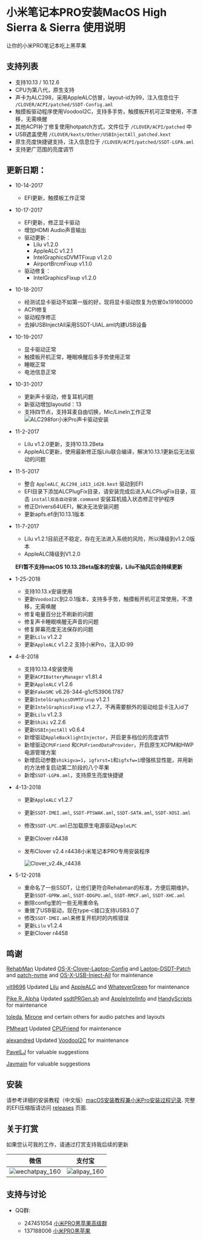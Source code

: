 # 小米笔记本PRO安装MacOS High Sierra & Sierra 使用说明

让你的小米PRO笔记本吃上黑苹果



## 支持列表

* 支持10.13 / 10.12.6
* CPU为第八代，原生支持
* 声卡为ALC298，采用AppleALC仿冒，layout-id为99，注入信息位于 `/CLOVER/ACPI/patched/SSDT-Config.aml`
* 触摸板驱动程序使用VoodooI2C，支持多手势，触摸板开机可正常使用，不漂移，无需唤醒
* 其他ACPI补丁修复使用hotpatch方式，文件位于 `/CLOVER/ACPI/patched` 中
* USB遮盖使用 `/CLOVER/kexts/Other/USBInjectAll_patched.kext`
* 原生亮度快捷键支持，注入信息位于 `/CLOVER/ACPI/patched/SSDT-LGPA.aml`
* 支持更广范围的亮度调节



## 更新日期：

* 10-14-2017
    * EFI更新，触摸板工作正常

* 10-17-2017
    * EFI更新，修正显卡驱动
    * 增加HDMI Audio声音输出
    * 驱动更新：
        * Lilu v1.2.0 
        * AppleALC v1.2.1
        * IntelGraphicsDVMTFixup v1.2.0
        * AirportBrcmFixup v1.1.0
    * 驱动修复：
        * IntelGraphicsFixup v1.2.0 

* 10-18-2017
    * 经测试显卡驱动不如第一版的好，现将显卡驱动恢复为仿冒0x19160000
    * ACPI修复
    * 驱动程序修正
    * 去掉USBInjectAll采用SSDT-UIAL.aml内建USB设备

* 10-19-2017
    * 显卡驱动正常
    * 触摸板开机正常，睡眠唤醒后多手势使用正常
    * 睡眠正常
    * 电池信息正常

* 10-31-2017
    * 更新声卡驱动，修复耳机问题
    * 新驱动增加layoutid：13
    * 支持四节点，支持耳麦自由切换，Mic/LineIn工作正常
      ![ALC298for小米Pro声卡驱动安装](http://ous2s14vo.bkt.clouddn.com/ALC298for小米Pro声卡驱动安装.png)

* 11-2-2017
    * Lilu v1.2.0更新，支持10.13.2Beta
    * AppleALC更新，使用最新修正版Lilu联合编译，解决10.13.1更新后无法驱动的问题

* 11-5-2017
    * 整合 `AppleALC_ALC298_id13_id28.kext` 驱动到EFI
    * EFI目录下添加ALCPlugFix目录，请安装完成后进入ALCPlugFix目录，双击 `install双击自动安装.command` 安装耳机插入状态修正守护程序
    * 修正Drivers64UEFI，解决无法安装问题
    * 更新apfs.efi到10.13.1版本

* 11-7-2017
    * Lilu v1.2.1目前还不稳定，存在无法进入系统的风险，所以降级到v1.2.0版本
    * AppleALC降级到V1.2.0

    **EFI暂不支持macOS 10.13.2Beta版本的安装，Lilu不抽风后会持续更新**

* 1-25-2018

    * 支持10.13.x安装使用
    * 更新`VoodooI2C`到2.0.1版本，支持多手势，触摸板开机可正常使用，不漂移，无需唤醒
    * 修复电量百分比不刷新的问题
    * 修复声卡睡眠唤醒无声音的问题
    * 修复屏幕亮度无法保存的问题
    * 更新`Lilu` v1.2.2
    * 更新`AppleALC` v1.2.2 支持小米Pro，注入ID:99


* 4-8-2018

    * 支持10.13.4安装使用
    * 更新`ACPIBatteryManager` v1.81.4
    * 更新`AppleALC` v1.2.6
    * 更新`FakeSMC` v6.26-344-g1cf53906.1787
    * 更新`IntelGraphicsDVMTFixup` v1.2.1
    * 更新`IntelGraphicsFixup` v1.2.7，不再需要额外的驱动给显卡注入id了
    * 更新`Lilu` v1.2.3
    * 更新`Shiki` v2.2.6
    * 更新`USBInjectAll` v0.6.4
    * 新增驱动`AppleBacklightInjector`，开启更多档位的亮度调节
    * 新增驱动`CPUFriend` 和`CPUFriendDataProvider`，开启原生XCPM和HWP电源管理方案
    * 新增启动参数`shikigva=1`，`igfxrst=1`和`igfxfw=1`增强核显性能，并用新的方法修复启动第二阶段的八个苹果
    * 新增`SSDT-LGPA.aml`，支持原生亮度快捷键
    
* 4-13-2018
    
    * 更新`AppleALC` v1.2.7
    * 更新`SSDT-IMEI.aml`, `SSDT-PTSWAK.aml`, `SSDT-SATA.aml`, `SSDT-XOSI.aml`
    * 修改`SSDT-LPC.aml`已加载原生电源驱动`AppleLPC`
    * 更新Clover r4438
    * 发布Clover v2.4 r4438小米笔记本PRO专用安装程序

        ![Clover_v2.4k_r4438](http://7.daliansky.net/clover4438/2.png)

* 5-12-2018
    * 重命名了一些SSDT，让他们更符合Rehabman的标准，方便后期维护。更新`SSDT-GPRW.aml`, `SSDT-DDGPU.aml`, `SSDT-RMCF.aml`, `SSDT-XHC.aml`
    * 删除config里的一些无用重命名
    * 重做了USB驱动，现在type-c接口支持USB3.0了 
    * 修改`SSDT-IMEI.aml`来修复开机时的内核错误
    * 更新`Lilu` v1.2.4
    * 更新Clover r4458


## 鸣谢

[RehabMan](https://github.com/RehabMan) Updated [OS-X-Clover-Laptop-Config](https://github.com/RehabMan/OS-X-Clover-Laptop-Config) and [Laptop-DSDT-Patch](https://github.com/RehabMan/Laptop-DSDT-Patch) and [patch-nvme](https://github.com/RehabMan/patch-nvme) and [OS-X-USB-Inject-All](https://github.com/RehabMan/OS-X-USB-Inject-All) for maintenance

[vit9696](https://github.com/vit9696) Updated [Lilu](https://github.com/vit9696/Lilu) and [AppleALC](https://github.com/vit9696/AppleALC) and [WhateverGreen](https://github.com/vit9696/WhateverGreen)  for maintenance

[Pike R. Alpha](https://github.com/Piker-Alpha) Updated [ssdtPRGen.sh](https://github.com/Piker-Alpha/ssdtPRGen.sh) and [AppleIntelInfo](https://github.com/Piker-Alpha/AppleIntelInfo) and [HandyScripts](https://github.com/Piker-Alpha/HandyScripts) for maintenance

[toleda](https://github.com/toleda), [Mirone](https://github.com/Mirone) and certain others for audio patches and layouts

[PMheart](https://github.com/PMheart) Updated [CPUFriend](https://github.com/PMheart/CPUFriend) for maintenance

[alexandred](https://github.com/alexandred) Updated [VoodooI2C](https://github.com/alexandred/VoodooI2C) for maintenance

[PavelLJ](https://github.com/PavelLJ) for valuable suggestions

[Javmain](https://github.com/javmain) for valuable suggestions

## 安装

请参考详细的安装教程（中文版）[macOS安装教程兼小米Pro安装过程记录](https://blog.daliansky.net/MacOS-installation-tutorial-XiaoMi-Pro-installation-process-records.html).
完整的EFI压缩版请访问 [releases](https://github.com/daliansky/XiaoMi-Pro/releases) 页面.



## 关于打赏

如果您认可我的工作，请通过打赏支持我后续的更新

| 微信                                       | 支付宝                                      |
| ---------------------------------------- | ---------------------------------------- |
| ![wechatpay_160](http://ous2s14vo.bkt.clouddn.com/wechatpay_160.jpg) | ![alipay_160](http://ous2s14vo.bkt.clouddn.com/alipay_160.jpg) |

## 支持与讨论

* QQ群:
  * 247451054 [小米PRO黑苹果高级群](http://shang.qq.com/wpa/qunwpa?idkey=6223ea12a7f7efe58d5972d241000dd59cbd0260db2fdede52836ca220f7f20e)
  * 137188006 [小米PRO黑苹果](http://shang.qq.com/wpa/qunwpa?idkey=c17e190b9466a73cf12e8caec36e87124fce9e231a895353ee817e9921fdd74e)

  ​

